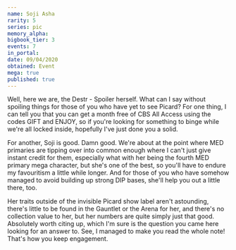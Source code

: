 ```yaml
---
name: Soji Asha
rarity: 5
series: pic
memory_alpha:
bigbook_tier: 3
events: 7
in_portal:
date: 09/04/2020
obtained: Event
mega: true
published: true
---
```


Well, here we are, the Destr - Spoiler herself. What can I say without spoiling things for those of you who have yet to see Picard? For one thing, I can tell you that you can get a month free of CBS All Access using the codes GIFT and ENJOY, so if you're looking for something to binge while we're all locked inside, hopefully I've just done you a solid.

For another, Soji is good. Damn good. We're about at the point where MED primaries are tipping over into common enough where I can't just give instant credit for them, especially what with her being the fourth MED primary mega character, but she's one of the best, so you'll have to endure my favouritism a little while longer. And for those of you who have somehow managed to avoid building up strong DIP bases, she'll help you out a little there, too.

Her traits outside of the invisible Picard show label aren't astounding, there's little to be found in the Gauntlet or the Arena for her, and there's no collection value to her, but her numbers are quite simply just that good. Absolutely worth citing up, which I'm sure is the question you came here looking for an answer to. See, I managed to make you read the whole note! That's how you keep engagement.
